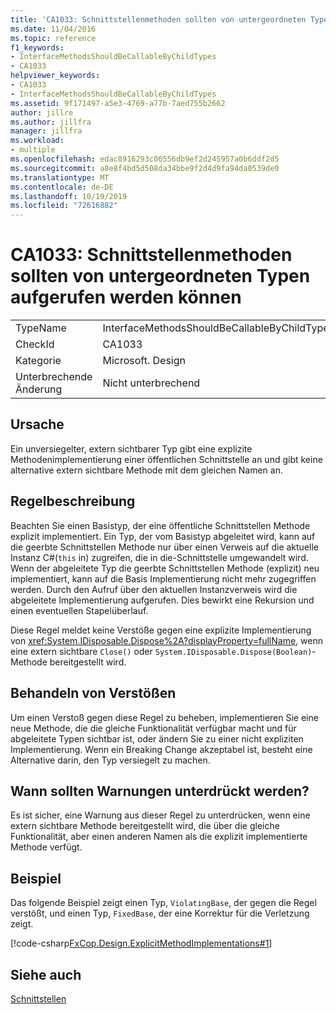 ```yaml
---
title: 'CA1033: Schnittstellenmethoden sollten von untergeordneten Typen aufgerufen werden können'
ms.date: 11/04/2016
ms.topic: reference
f1_keywords:
- InterfaceMethodsShouldBeCallableByChildTypes
- CA1033
helpviewer_keywords:
- CA1033
- InterfaceMethodsShouldBeCallableByChildTypes
ms.assetid: 9f171497-a5e3-4769-a77b-7aed755b2662
author: jillre
ms.author: jillfra
manager: jillfra
ms.workload:
- multiple
ms.openlocfilehash: edac8916293c00556db9ef2d245957a0b6ddf2d5
ms.sourcegitcommit: a8e8f4bd5d508da34bbe9f2d4d9fa94da0539de0
ms.translationtype: MT
ms.contentlocale: de-DE
ms.lasthandoff: 10/19/2019
ms.locfileid: "72616882"
---
```

# <a name="ca1033-interface-methods-should-be-callable-by-child-types"></a>CA1033: Schnittstellenmethoden sollten von untergeordneten Typen aufgerufen werden können

|||
|-|-|
|TypeName|InterfaceMethodsShouldBeCallableByChildTypes|
|CheckId|CA1033|
|Kategorie|Microsoft. Design|
|Unterbrechende Änderung|Nicht unterbrechend|

## <a name="cause"></a>Ursache
Ein unversiegelter, extern sichtbarer Typ gibt eine explizite Methodenimplementierung einer öffentlichen Schnittstelle an und gibt keine alternative extern sichtbare Methode mit dem gleichen Namen an.

## <a name="rule-description"></a>Regelbeschreibung
Beachten Sie einen Basistyp, der eine öffentliche Schnittstellen Methode explizit implementiert. Ein Typ, der vom Basistyp abgeleitet wird, kann auf die geerbte Schnittstellen Methode nur über einen Verweis auf die aktuelle Instanz C#(`this` in) zugreifen, die in die-Schnittstelle umgewandelt wird. Wenn der abgeleitete Typ die geerbte Schnittstellen Methode (explizit) neu implementiert, kann auf die Basis Implementierung nicht mehr zugegriffen werden. Durch den Aufruf über den aktuellen Instanzverweis wird die abgeleitete Implementierung aufgerufen. Dies bewirkt eine Rekursion und einen eventuellen Stapelüberlauf.

Diese Regel meldet keine Verstöße gegen eine explizite Implementierung von <xref:System.IDisposable.Dispose%2A?displayProperty=fullName>, wenn eine extern sichtbare `Close()` oder `System.IDisposable.Dispose(Boolean)`-Methode bereitgestellt wird.

## <a name="how-to-fix-violations"></a>Behandeln von Verstößen
Um einen Verstoß gegen diese Regel zu beheben, implementieren Sie eine neue Methode, die die gleiche Funktionalität verfügbar macht und für abgeleitete Typen sichtbar ist, oder ändern Sie zu einer nicht expliziten Implementierung. Wenn ein Breaking Change akzeptabel ist, besteht eine Alternative darin, den Typ versiegelt zu machen.

## <a name="when-to-suppress-warnings"></a>Wann sollten Warnungen unterdrückt werden?
Es ist sicher, eine Warnung aus dieser Regel zu unterdrücken, wenn eine extern sichtbare Methode bereitgestellt wird, die über die gleiche Funktionalität, aber einen anderen Namen als die explizit implementierte Methode verfügt.

## <a name="example"></a>Beispiel
Das folgende Beispiel zeigt einen Typ, `ViolatingBase`, der gegen die Regel verstößt, und einen Typ, `FixedBase`, der eine Korrektur für die Verletzung zeigt.

[!code-csharp[FxCop.Design.ExplicitMethodImplementations#1](../code-quality/codesnippet/CSharp/ca1033-interface-methods-should-be-callable-by-child-types_1.cs)]

## <a name="see-also"></a>Siehe auch
[Schnittstellen](/dotnet/csharp/programming-guide/interfaces/index)
